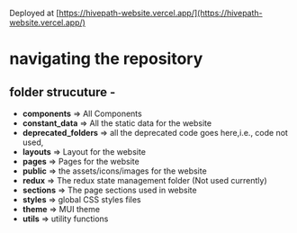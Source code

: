 Deployed at [https://hivepath-website.vercel.app/](https://hivepath-website.vercel.app/)


# navigating the repository

## folder strucuture -

- **components** => All Components
- **constant_data** => All the static data for the website
- **deprecated_folders** => all the deprecated code goes here,i.e., code not used, 
- **layouts** => Layout for the website
- **pages** => Pages for the website
- **public** => the assets/icons/images for the website
- **redux** => The redux state management folder (Not used currently)
- **sections** => The page sections used in website
- **styles** => global CSS styles files
- **theme** => MUI theme
- **utils** => utility functions

